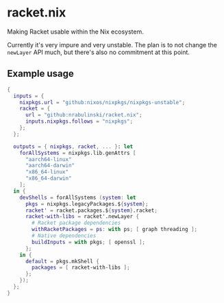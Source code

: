 # racket.nix

Making Racket usable within the Nix ecosystem.

Currently it's very impure and very unstable.
The plan is to not change the `newLayer` API much, but there's also no commitment at this point.

## Example usage
```nix
{
  inputs = {
    nixpkgs.url = "github:nixos/nixpkgs/nixpkgs-unstable";
    racket = {
      url = "github:nrabulinski/racket.nix";
      inputs.nixpkgs.follows = "nixpkgs";  
    };
  };

  outputs = { nixpkgs, racket, ... }: let
    forAllSystems = nixpkgs.lib.genAttrs [
      "aarch64-linux"
      "aarch64-darwin"
      "x86_64-linux"
      "x86_64-darwin"
    ];
  in {
    devShells = forAllSystems (system: let
      pkgs = nixpkgs.legacyPackages.${system};
      racket' = racket.packages.${system}.racket;
      racket-with-libs = racket'.newLayer {
        # Racket package dependencies
        withRacketPackages = ps: with ps; [ graph threading ];
        # Native dependencies
        buildInputs = with pkgs; [ openssl ];
      };
    in {
      default = pkgs.mkShell {
        packages = [ racket-with-libs ];
      };
    });
  };
}
```